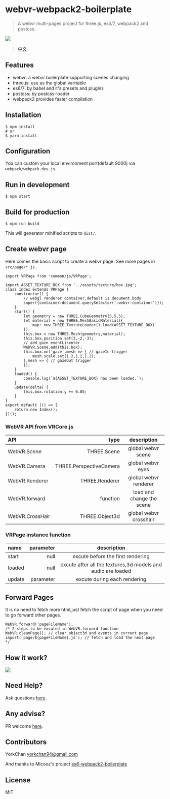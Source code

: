 # webvr-webpack2-boilerplate

> A webvr multi-pages project for three.js, es6/7, webpack2 and postcss.

![](https://pic2.zhimg.com/v2-251229f9ea0b901b1d29bd2aa11a69e9_b.png)

> [中文](https://zhuanlan.zhihu.com/p/26907805)

## Features

* webvr: a webvr boilerplate supporting scenes changing
* three.js: use as the global varriable
* es6/7: by babel and it's presets and plugins
* postcss: by postcss-loader
* webpack2 provides faster compilation

## Installation

    $ npm install
    # or
    $ yarn install

## Configuration

You can custom your local environment port(default 9000) via `webpack/webpack.dev.js`.

## Run in development

    $ npm start

## Build for production

    $ npm run build

This will generator minified scripts to `dist/`.

## Create webvr page

Here comes the basic script to create a webvr page.
See more pages in `src/page/*.js` .
```
import VRPage from 'common/js/VRPage';

import ASSET_TEXTURE_BOX from '../assets/texture/box.jpg';
class Index extends VRPage {
	constructor() {
		// webgl renderer container,default is document.body
		super({container:document.querySelector('.webvr-container')});
	}
	start() {
		let geometry = new THREE.CubeGeometry(5,5,5);
		let material = new THREE.MeshBasicMaterial({ 
			map: new THREE.TextureLoader().load(ASSET_TEXTURE_BOX) 
		});
		this.box = new THREE.Mesh(geometry,material);
		this.box.position.set(3,-2,-3);
		// add gaze eventLisenter
		WebVR.Scene.add(this.box);
		this.box.on('gaze',mesh => { // gazeIn trigger
			mesh.scale.set(1.2,1.2,1.2);
		},mesh => { // gazeOut trigger
		});
	}
	loaded() {
        console.log(`${ASSET_TEXTURE_BOX} has been loaded.`);
	}
	update(delta) {
		this.box.rotation.y += 0.05;
	}
}
export default (() => {
	return new Index();
})();
```

### WebVR API from VRCore.js

| API | type | description |
|:-----------|------------:|:------------:|
| WebVR.Scene       |        THREE.Scene |     global webvr scene     
| WebVR.Camera     |      THREE.PerspectiveCamera |    global webvr eyes    
| WebVR.Renderer       |        THREE.Renderer |     global webvr renderer  
| WebVR.forward       |        function |     load and change the scene     
| WebVR.CrossHair       |        THREE.Object3d |     global webvr crosshair  

### VRPage instance function

| name | parameter | description |
|:-----------|------------:|:------------:|
| start         |          null |      excute before the first rendering      
| loaded       |       null |    excute after all the textures,3d models and audio are loaded    
| update    |     parameter |   excute during each rendering


## Forward Pages
It is no need to fetch more html,just fetch the script of page when you need to go forward other pages.
```
WebVR.forward('pageFileName');
/* 2 steps to be excuted in WebVR.forward function
WebVR.cleanPage(); // clear object3d and events in current page
import(`page/${pageFileName}.js`); // fetch and load the next page
*/
```

## How it work?

![](http://upload-images.jianshu.io/upload_images/1939855-906ca3b5b179b888.png)

## Need Help?

Ask questions [here](https://github.com/yorkchan94/webvr-webpack2-boilerplate/issues).

## Any advise?

PR welcome [here](https://github.com/yorkchan94/webvr-webpack2-boilerplate/pulls).

## Contributors

YorkChan <yorkchan94@gmail.com>

And thanks to Micooz's project [es6-webpack2-boilerplate](https://github.com/micooz/es6-webpack2-boilerplate)

## License

MIT
